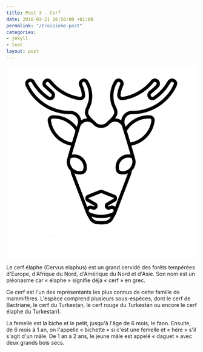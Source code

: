 ```yaml
---
title: Post 3 - Cerf
date: 2018-03-21 16:50:00 +01:00
permalink: "/troisième-post"
categories:
- jekyll
- test
layout: post
---
```


![cerf.png](assets/img/cerf.png)

Le cerf élaphe (Cervus elaphus) est un grand cervidé des forêts tempérées d'Europe, d'Afrique du Nord, d'Amérique du Nord et d'Asie. Son nom est un pléonasme car « élaphe » signifie déjà « cerf » en grec.

Ce cerf est l'un des représentants les plus connus de cette famille de mammifères. L'espèce comprend plusieurs sous-espèces, dont le cerf de Bactriane, le cerf du Turkestan, le cerf rouge du Turkestan ou encore le cerf élaphe du Turkestan1.

La femelle est la biche et le petit, jusqu'à l'âge de 6 mois, le faon. Ensuite, de 6 mois à 1 an, on l'appelle « bichette » si c'est une femelle et « hère » s'il s'agit d'un mâle. De 1 an à 2 ans, le jeune mâle est appelé « daguet » avec deux grands bois secs.
